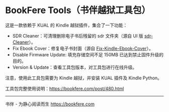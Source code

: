 # BookFere Tools（书伴越狱工具包）

这是一款依赖于 KUAL 的 Kindle 越狱插件，集合了一下功能：

* SDR Cleaner：可清理删除电子书后残留的 sdr 文件夹（源自 UI 版 [sdr-Cleaner](https://bookfere.com/post/43.html)）。
* Fix Ebook Cover：修复电子书封面（源自 [Fix-Kindle-Ebook-Cover](https://bookfere.com/post/994.html)）。
* Disable Firmware Update: 填充存储空间不足 150MB 已达到禁止固件升级的目的。
* Version & Update：查看工具包版本，对工具包进行在线升级。

注意，使用此工具包需要为 Kindle 越狱，并安装 KUAL 插件及 Kindle Python。

工具包完整使用说明：https://bookfere.com/post/480.html

---

书伴 - 为静心阅读而生
https://bookfere.com